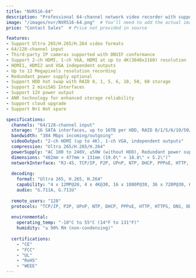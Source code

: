```yaml
---
title: "NVR516-64"
description: "Professional 64-channel network video recorder with support for up to 16 HDDs, RAID configurations, and 4K output resolution."
image: "/images/nvr/NVR516-64.png"  # You'll need to add the actual image path
price: "Contact Sales"  # Price not provided in source

features:
- Support Ultra 265/H.265/H.264 video formats
- 64/128-channel input
- Third-party IP cameras supported with ONVIF conformance
- Support 2-ch HDMI, 1-ch VGA, HDMI at up to 4K(3840x2160) resolution
- HDMI1, HDMI2 and VGA independent outputs
- Up to 12 Megapixels resolution recording
- Redundant power supply optional
- Support HDD hot swap with RAID 0, 1, 5, 6, 10, 50, 60 storage
- Support 2 miniSAS Interfaces
- Support 12V power output
- ANR technology for enhanced storage reliability
- Support cloud upgrade
- Support N+1 Hot spare

specifications:
  channels: "64/128-channel input"
  storage: "16 SATA interfaces, up to 16TB per HDD, RAID 0/1/5/6/10/50/60, Hot-swappable"
  bandwidth: "384 Mbps incoming/outgoing"
  videoOutput: "2-ch HDMI (up to 4K), 1-ch VGA, independent outputs"
  compression: "Ultra 265/H.265/H.264"
  powerSupply: "AC 100 to 240V, ≤50W (without HDD), Redundant power supply optional"
  dimensions: "482mm × 477mm × 131mm (19.0\" × 18.8\" × 5.2\")"
  networkInterface: "RJ-45, TCP/IP, P2P, UPnP, NTP, DHCP, PPPoE, HTTP, HTTPS, DNS, DDNS, SNMP, SMTP, NFS, RTSP, 802.1x"
  
  decoding:
    format: "Ultra 265, H.265, H.264"
    capability: "4 x 12MP@20, 4 x 4K@30, 16 x 1080P@30, 36 x 720P@30, 64 x D1"
    audio: "G.711A, G.711U"
  
  remote_users: "128"
  protocols: "TCP/IP, P2P, UPnP, NTP, DHCP, PPPoE, HTTP, HTTPS, DNS, DDNS, SNMP, SMTP, NFS, RTSP, 802.1x, IPv6, IPv4"
  
  environmental:
    operating_temp: "-10°C to 55°C (14°F to 131°F)"
    humidity: "≤ 90% RH (non-condensing)"
  
  certifications:
    - "CE"
    - "FCC"
    - "UL"
    - "RoHS"
    - "WEEE"
---
```


